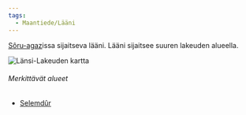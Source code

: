 ```yaml
---
tags:
  - Maantiede/Lääni
---
```

[Sôru-agaz](Sôru-agaz.md)issa sijaitseva lääni. Lääni sijaitsee suuren lakeuden alueella.

![Länsi-Lakeuden kartta](Länsi-Lakeuden%20kartta.png)

###### Merkittävät alueet

- [Selemdûr](Selemdûr.md)